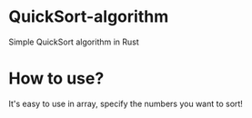 # QuickSort-algorithm
Simple QuickSort algorithm in Rust
# How to use?
It's easy to use in array, specify the numbers you want to sort!
